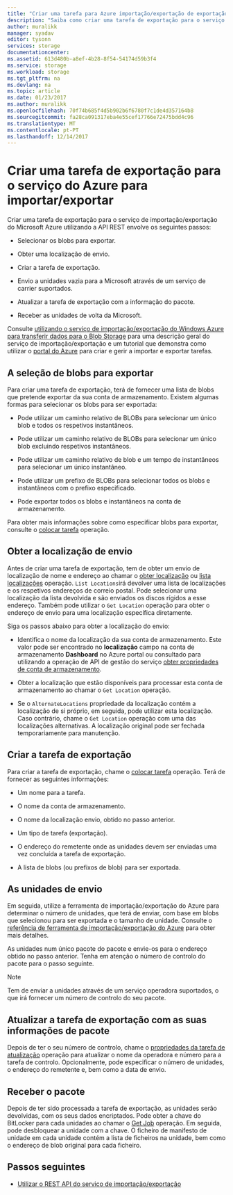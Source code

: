 ```yaml
---
title: "Criar uma tarefa para Azure importação/exportação de exportação | Microsoft Docs"
description: "Saiba como criar uma tarefa de exportação para o serviço de importação/exportação do Microsoft Azure."
author: muralikk
manager: syadav
editor: tysonn
services: storage
documentationcenter: 
ms.assetid: 613d480b-a8ef-4b28-8f54-54174d59b3f4
ms.service: storage
ms.workload: storage
ms.tgt_pltfrm: na
ms.devlang: na
ms.topic: article
ms.date: 01/23/2017
ms.author: muralikk
ms.openlocfilehash: 70f74b685f4d5b902b6f6780f7c1de4d357164b8
ms.sourcegitcommit: fa28ca091317eba4e55cef17766e72475bdd4c96
ms.translationtype: MT
ms.contentlocale: pt-PT
ms.lasthandoff: 12/14/2017
---
```

# <a name="creating-an-export-job-for-the-azure-importexport-service"></a>Criar uma tarefa de exportação para o serviço do Azure para importar/exportar
Criar uma tarefa de exportação para o serviço de importação/exportação do Microsoft Azure utilizando a API REST envolve os seguintes passos:

-   Selecionar os blobs para exportar.

-   Obter uma localização de envio.

-   Criar a tarefa de exportação.

-   Envio a unidades vazia para a Microsoft através de um serviço de carrier suportados.

-   Atualizar a tarefa de exportação com a informação do pacote.

-   Receber as unidades de volta da Microsoft.

 Consulte [utilizando o serviço de importação/exportação do Windows Azure para transferir dados para o Blob Storage](storage-import-export-service.md) para uma descrição geral do serviço de importação/exportação e um tutorial que demonstra como utilizar o [portal do Azure](https://portal.azure.com/) para criar e gerir a importar e exportar tarefas.

## <a name="selecting-blobs-to-export"></a>A seleção de blobs para exportar
 Para criar uma tarefa de exportação, terá de fornecer uma lista de blobs que pretende exportar da sua conta de armazenamento. Existem algumas formas para selecionar os blobs para ser exportada:

-   Pode utilizar um caminho relativo de BLOBs para selecionar um único blob e todos os respetivos instantâneos.

-   Pode utilizar um caminho relativo de BLOBs para selecionar um único blob excluindo respetivos instantâneos.

-   Pode utilizar um caminho relativo de blob e um tempo de instantâneos para selecionar um único instantâneo.

-   Pode utilizar um prefixo de BLOBs para selecionar todos os blobs e instantâneos com o prefixo especificado.

-   Pode exportar todos os blobs e instantâneos na conta de armazenamento.

 Para obter mais informações sobre como especificar blobs para exportar, consulte o [colocar tarefa](/rest/api/storageimportexport/jobs#Jobs_CreateOrUpdate) operação.

## <a name="obtaining-your-shipping-location"></a>Obter a localização de envio
Antes de criar uma tarefa de exportação, tem de obter um envio de localização de nome e endereço ao chamar o [obter localização](https://portal.azure.com) ou [lista localizações](/rest/api/storageimportexport/listlocations) operação. `List Locations`irá devolver uma lista de localizações e os respetivos endereços de correio postal. Pode selecionar uma localização da lista devolvida e são enviados os discos rígidos a esse endereço. Também pode utilizar o `Get Location` operação para obter o endereço de envio para uma localização específica diretamente.

Siga os passos abaixo para obter a localização do envio:

-   Identifica o nome da localização da sua conta de armazenamento. Este valor pode ser encontrado no **localização** campo na conta de armazenamento **Dashboard** no Azure portal ou consultado para utilizando a operação de API de gestão do serviço [obter propriedades de conta de armazenamento](/rest/api/storagerp/storageaccounts#StorageAccounts_GetProperties).

-   Obter a localização que estão disponíveis para processar esta conta de armazenamento ao chamar o `Get Location` operação.

-   Se o `AlternateLocations` propriedade da localização contém a localização de si próprio, em seguida, pode utilizar esta localização. Caso contrário, chame o `Get Location` operação com uma das localizações alternativas. A localização original pode ser fechada temporariamente para manutenção.

## <a name="creating-the-export-job"></a>Criar a tarefa de exportação
 Para criar a tarefa de exportação, chame o [colocar tarefa](/rest/api/storageimportexport/jobs#Jobs_CreateOrUpdate) operação. Terá de fornecer as seguintes informações:

-   Um nome para a tarefa.

-   O nome da conta de armazenamento.

-   O nome da localização envio, obtido no passo anterior.

-   Um tipo de tarefa (exportação).

-   O endereço do remetente onde as unidades devem ser enviadas uma vez concluída a tarefa de exportação.

-   A lista de blobs (ou prefixos de blob) para ser exportada.

## <a name="shipping-your-drives"></a>As unidades de envio
 Em seguida, utilize a ferramenta de importação/exportação do Azure para determinar o número de unidades, que terá de enviar, com base em blobs que selecionou para ser exportada e o tamanho de unidade. Consulte o [referência de ferramenta de importação/exportação do Azure](storage-import-export-tool-how-to-v1.md) para obter mais detalhes.

 As unidades num único pacote do pacote e envie-os para o endereço obtido no passo anterior. Tenha em atenção o número de controlo do pacote para o passo seguinte.

> [!NOTE]
>  Tem de enviar a unidades através de um serviço operadora suportados, o que irá fornecer um número de controlo do seu pacote.

## <a name="updating-the-export-job-with-your-package-information"></a>Atualizar a tarefa de exportação com as suas informações de pacote
 Depois de ter o seu número de controlo, chame o [propriedades da tarefa de atualização](/rest/api/storageimportexport/jobs#Jobs_Update) operação para atualizar o nome da operadora e número para a tarefa de controlo. Opcionalmente, pode especificar o número de unidades, o endereço do remetente e, bem como a data de envio.

## <a name="receiving-the-package"></a>Receber o pacote
 Depois de ter sido processada a tarefa de exportação, as unidades serão devolvidas, com os seus dados encriptados. Pode obter a chave do BitLocker para cada unidades ao chamar o [Get Job](/rest/api/storageimportexport/jobs#Jobs_Get) operação. Em seguida, pode desbloquear a unidade com a chave. O ficheiro de manifesto de unidade em cada unidade contém a lista de ficheiros na unidade, bem como o endereço de blob original para cada ficheiro.

## <a name="next-steps"></a>Passos seguintes

* [Utilizar o REST API do serviço de importação/exportação](storage-import-export-using-the-rest-api.md)
